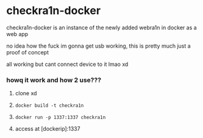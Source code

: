 # checkra1n-docker

checkra1n-docker is an instance of the newly added webra1n in docker as a web app

no idea how the fuck im gonna get usb working, this is pretty much just a proof of concept

all working but cant connect device to it lmao xd

### howq it work and how 2 use???

1. clone xd

2. `docker build -t checkra1n`

3. `docker run -p 1337:1337 checkra1n`

4. access at [dockerip]:1337
